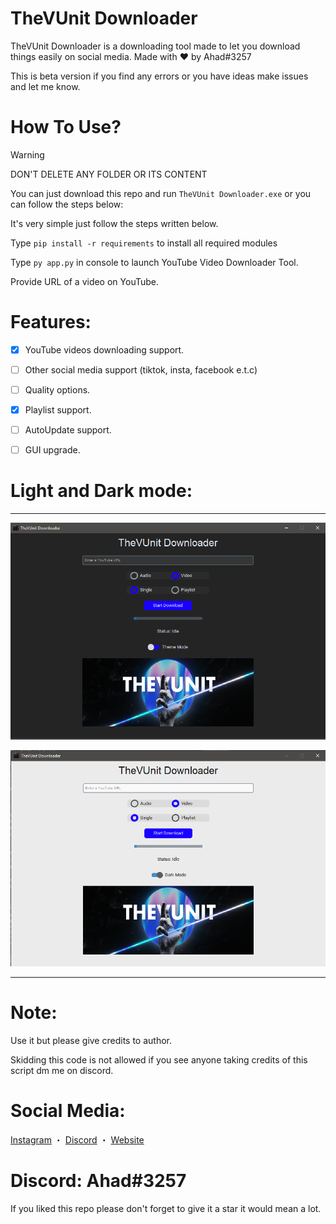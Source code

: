 # TheVUnit Downloader
TheVUnit Downloader is a downloading tool made to let you download things easily on social media. Made with ❤ by Ahad#3257

This is beta version if you find any errors or you have ideas make issues and let me know.

# How To Use?
> [!WARNING]
> DON'T DELETE ANY FOLDER OR ITS CONTENT

You can just download this repo and run `TheVUnit Downloader.exe` or you can follow the steps below:

It's very simple just follow the steps written below.

Type `pip install -r requirements` to install all required modules

Type `py app.py` in console to launch YouTube Video Downloader Tool.

Provide URL of a video on YouTube.

# Features:

- [x] YouTube videos downloading support.
- [ ] Other social media support (tiktok, insta, facebook e.t.c)
- [ ] Quality options.
- [x] Playlist support.
- [ ] AutoUpdate support.
- [ ] GUI upgrade.


# Light and Dark mode:
***

<p align="center"><img width="600px" src="./Assets/dark_mode.PNG"/></p>

<p align="center"><img width="600px" src="./Assets/light_mode.PNG"/></p>

***

# Note:
Use it but please give credits to author.

Skidding this code is not allowed if you see anyone taking credits of this script dm me on discord.

# Social Media:
[Instagram](https://www.instagram.com/ahadnoor._) ・
[Discord](https://discord.gg/Ncsc5pRNgf) ・
[Website](https://www.itscruel.cf/) 

# Discord: Ahad#3257
If you liked this repo please don't forget to give it a star it would mean a lot.
